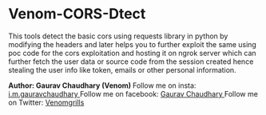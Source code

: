 # Venom-CORS-Dtect
This tools detect the basic cors using requests library in python by modifying the headers and later helps you to further exploit the same using poc code for the cors exploitation and hosting it on ngrok server which can further fetch the user data or source code from the session created hence stealing the user info like token, emails or other personal information.

<B> Author: Gaurav Chaudhary (Venom) </B>
Follow me on insta: <a href='https://instagram.com/i.m.gauravchaudhary'> i.m.gauravchaudhary </a>
Follow me on facebook: <a href='https://facebook.com/venomgrills'> Gaurav Chaudhary </a>
Follow me on Twitter: <a href='https://twitter.com/venomgrills'> Venomgrills </a>
